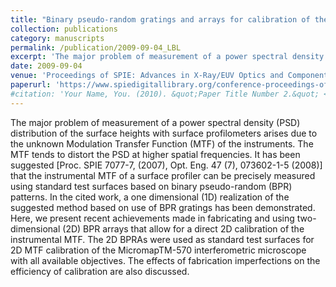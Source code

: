 ```yaml
---
title: "Binary pseudo-random gratings and arrays for calibration of the modulation transfer function of surface profilometers: recent developments"
collection: publications
category: manuscripts
permalink: /publication/2009-09-04_LBL
excerpt: 'The major problem of measurement of a power spectral density (PSD) distribution of the surface heights with surface profilometers arises due to the unknown Modulation Transfer Function (MTF) of the instruments. The MTF tends to distort the PSD at higher spatial frequencies. It has been suggested [Proc. SPIE 7077-7, (2007), Opt. Eng. 47 (7), 073602-1-5 (2008)] that the instrumental MTF of a surface profiler can be precisely measured using standard test surfaces based on binary pseudo-random (BPR) patterns. In the cited work, a one dimensional (1D) realization of the suggested method based on use of BPR gratings has been demonstrated. Here, we present recent achievements made in fabricating and using two-dimensional (2D) BPR arrays that allow for a direct 2D calibration of the instrumental MTF. The 2D BPRAs were used as standard test surfaces for 2D MTF calibration of the MicromapTM-570 interferometric microscope with all available objectives...'
date: 2009-09-04
venue: 'Proceedings of SPIE: Advances in X-Ray/EUV Optics and Components IV'
paperurl: 'https://www.spiedigitallibrary.org/conference-proceedings-of-spie/7448/744803/Binary-pseudo-random-gratings-and-arrays-for-calibration-of-the/10.1117/12.825389.short'
#citation: 'Your Name, You. (2010). &quot;Paper Title Number 2.&quot; <i>Journal 1</i>. 1(2).'
---
```


The major problem of measurement of a power spectral density (PSD) distribution of the surface heights with surface profilometers arises due to the unknown Modulation Transfer Function (MTF) of the instruments. The MTF tends to distort the PSD at higher spatial frequencies. It has been suggested [Proc. SPIE 7077-7, (2007), Opt. Eng. 47 (7), 073602-1-5 (2008)] that the instrumental MTF of a surface profiler can be precisely measured using standard test surfaces based on binary pseudo-random (BPR) patterns. In the cited work, a one dimensional (1D) realization of the suggested method based on use of BPR gratings has been demonstrated. Here, we present recent achievements made in fabricating and using two-dimensional (2D) BPR arrays that allow for a direct 2D calibration of the instrumental MTF. The 2D BPRAs were used as standard test surfaces for 2D MTF calibration of the MicromapTM-570 interferometric microscope with all available objectives. The effects of fabrication imperfections on the efficiency of calibration are also discussed.
